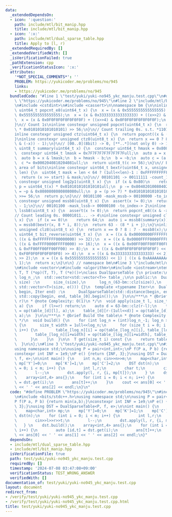 ```yaml
---
data:
  _extendedDependsOn:
  - icon: ':question:'
    path: include/mtl/bit_manip.hpp
    title: include/mtl/bit_manip.hpp
  - icon: ':x:'
    path: include/mtl/dual_sparse_table.hpp
    title: Apply to [l, r)
  _extendedRequiredBy: []
  _extendedVerifiedWith: []
  _isVerificationFailed: true
  _pathExtension: cpp
  _verificationStatusIcon: ':x:'
  attributes:
    '*NOT_SPECIAL_COMMENTS*': ''
    PROBLEM: https://yukicoder.me/problems/no/945
    links:
    - https://yukicoder.me/problems/no/945
  bundledCode: "#line 1 \"test/yuki/yuki-no945_ykc_manju.test.cpp\"\n#define PROBLEM\
    \ \"https://yukicoder.me/problems/no/945\"\n#line 2 \"include/mtl/bit_manip.hpp\"\
    \n#include <cstdint>\n#include <cassert>\n\nnamespace bm {\n\ninline constexpr\
    \ uint64_t popcnt_e8(uint64_t x) {\n  x = (x & 0x5555555555555555) + ((x>>1) &\
    \ 0x5555555555555555);\n  x = (x & 0x3333333333333333) + ((x>>2) & 0x3333333333333333);\n\
    \  x = (x & 0x0F0F0F0F0F0F0F0F) + ((x>>4) & 0x0F0F0F0F0F0F0F0F);\n  return x;\n\
    }\n// Count 1s\ninline constexpr unsigned popcnt(uint64_t x) {\n  return (popcnt_e8(x)\
    \ * 0x0101010101010101) >> 56;\n}\n// Count trailing 0s. s.t. *11011000 -> 3\n\
    inline constexpr unsigned ctz(uint64_t x) {\n  return popcnt((x & (-x)) - 1);\n\
    }\ninline constexpr unsigned ctz8(uint8_t x) {\n  return x == 0 ? 8 : popcnt_e8((x\
    \ & (-x)) - 1);\n}\n// [00..0](8bit) -> 0, [**..*](not only 0) -> 1\ninline constexpr\
    \ uint8_t summary(uint64_t x) {\n  constexpr uint64_t hmask = 0x8080808080808080ull;\n\
    \  constexpr uint64_t lmask = 0x7F7F7F7F7F7F7F7Full;\n  auto a = x & hmask;\n\
    \  auto b = x & lmask;\n  b = hmask - b;\n  b = ~b;\n  auto c = (a | b) & hmask;\n\
    \  c *= 0x0002040810204081ull;\n  return uint8_t(c >> 56);\n}\n// Extract target\
    \ area of bits\ninline constexpr uint64_t bextr(uint64_t x, unsigned start, unsigned\
    \ len) {\n  uint64_t mask = len < 64 ? (1ull<<len)-1 : 0xFFFFFFFFFFFFFFFFull;\n\
    \  return (x >> start) & mask;\n}\n// 00101101 -> 00111111 -count_1s-> 6\ninline\
    \ constexpr unsigned log2p1(uint8_t x) {\n  if (x & 0x80)\n    return 8;\n  uint64_t\
    \ p = uint64_t(x) * 0x0101010101010101ull;\n  p -= 0x8040201008040201ull;\n  p\
    \ = ~p & 0x8080808080808080ull;\n  p = (p >> 7) * 0x0101010101010101ull;\n  p\
    \ >>= 56;\n  return p;\n}\n// 00101100 -mask_mssb-> 00100000 -to_index-> 5\ninline\
    \ constexpr unsigned mssb8(uint8_t x) {\n  assert(x != 0);\n  return log2p1(x)\
    \ - 1;\n}\n// 00101100 -mask_lssb-> 00000100 -to_index-> 2\ninline constexpr unsigned\
    \ lssb8(uint8_t x) {\n  assert(x != 0);\n  return popcnt_e8((x & -x) - 1);\n}\n\
    // Count leading 0s. 00001011... -> 4\ninline constexpr unsigned clz(uint64_t\
    \ x) {\n  if (x == 0)\n    return 64;\n  auto i = mssb8(summary(x));\n  auto j\
    \ = mssb8(bextr(x, 8 * i, 8));\n  return 63 - (8 * i + j);\n}\ninline constexpr\
    \ unsigned clz8(uint8_t x) {\n  return x == 0 ? 8 : 7 - mssb8(x);\n}\ninline constexpr\
    \ uint64_t bit_reverse(uint64_t x) {\n  x = ((x & 0x00000000FFFFFFFF) << 32) |\
    \ ((x & 0xFFFFFFFF00000000) >> 32);\n  x = ((x & 0x0000FFFF0000FFFF) << 16) |\
    \ ((x & 0xFFFF0000FFFF0000) >> 16);\n  x = ((x & 0x00FF00FF00FF00FF) << 8) | ((x\
    \ & 0xFF00FF00FF00FF00) >> 8);\n  x = ((x & 0x0F0F0F0F0F0F0F0F) << 4) | ((x &\
    \ 0xF0F0F0F0F0F0F0F0) >> 4);\n  x = ((x & 0x3333333333333333) << 2) | ((x & 0xCCCCCCCCCCCCCCCC)\
    \ >> 2);\n  x = ((x & 0x5555555555555555) << 1) | ((x & 0xAAAAAAAAAAAAAAAA) >>\
    \ 1);\n  return x;\n}\n\n} // namespace bm\n#line 3 \"include/mtl/dual_sparse_table.hpp\"\
    \n#include <vector>\n#include <algorithm>\n#include <iostream>\ntemplate <typename\
    \ T, T (*op)(T, T), T (*e)()>\nclass DualSparseTable {\n private:\n  size_t size_,\
    \ log_n_;\n  std::vector<std::vector<T>> table_;\n\n public:\n  DualSparseTable(size_t\
    \ size) :\n      size_(size),\n      log_n_(63-bm::clz(size)),\n      table_(log_n_+1,\
    \ std::vector<T>(size, e())) {}\n  template <typename Iter>\n  DualSparseTable(Iter\
    \ begin, Iter end) :\n      DualSparseTable(std::distance(begin, end)) {\n   \
    \ std::copy(begin, end, table_[0].begin());\n  }\n\n/***\n * @brief Apply to [l,\
    \ r)\n * @note Complexity: O(1)\n */\n  void apply(size_t l, size_t r, const T&\
    \ a) {\n    if (l>=r) return;\n    auto d = 63-bm::clz(r-l);\n    table_[d][l]\
    \ = op(table_[d][l], a);\n    table_[d][r-(1ull<<d)] = op(table_[d][r-(1ull<<d)],\
    \ a);\n  }\n\n/***\n * @brief Build the table\n * @note Complexity: O(n log n)\n\
    \ */\n  void build() {\n    for (int log_n = (int)log_n_-1; log_n >= 0; log_n--)\
    \ {\n      size_t width = 1ull<<log_n;\n      for (size_t i = 0; i < size_-width;\
    \ i++) {\n        table_[log_n][i] = op(table_[log_n][i], table_[log_n+1][i]);\n\
    \        table_[log_n][i+width] = op(table_[log_n][i+width], table_[log_n+1][i]);\n\
    \      }\n    }\n  }\n\n  T get(size_t i) const {\n    return table_[0][i];\n\
    \  }\n\n};\n#line 3 \"test/yuki/yuki-no945_ykc_manju.test.cpp\"\n#include <bits/stdc++.h>\n\
    using namespace std;\n\nusing P = pair<int,int>;\nP f(P a, P b) {return min(a,b);}\n\
    constexpr int INF = 1e9;\nP e() {return {INF, 3};}\nusing DST = DualSparseTable<P,\
    \ f, e>;\n\nint main() {\n    int n,m; cin>>n>>m;\n    map<char,int> mp;\n   \
    \ mp['Y']=0;\n    mp['K']=1;\n    mp['C']=2;\n    DST dst(n);\n    for (int i\
    \ = 0; i < m; i++) {\n        int l,r;\n        char t;\n        cin>>l>>r>>t;\n\
    \        l--;\n        dst.apply(l, r, {i, mp[t]});\n    } \n    dst.build();\n\
    \    array<int,4> ans{};\n    for (int i = 0; i < n; i++) {\n        auto [id,t]\
    \ = dst.get(i);\n        ans[t]++;\n    }\n    cout << ans[0] << ' ' << ans[1]\
    \ << ' ' << ans[2] << endl;\n}\n"
  code: "#define PROBLEM \"https://yukicoder.me/problems/no/945\"\n#include \"../../include/mtl/dual_sparse_table.hpp\"\
    \n#include <bits/stdc++.h>\nusing namespace std;\n\nusing P = pair<int,int>;\n\
    P f(P a, P b) {return min(a,b);}\nconstexpr int INF = 1e9;\nP e() {return {INF,\
    \ 3};}\nusing DST = DualSparseTable<P, f, e>;\n\nint main() {\n    int n,m; cin>>n>>m;\n\
    \    map<char,int> mp;\n    mp['Y']=0;\n    mp['K']=1;\n    mp['C']=2;\n    DST\
    \ dst(n);\n    for (int i = 0; i < m; i++) {\n        int l,r;\n        char t;\n\
    \        cin>>l>>r>>t;\n        l--;\n        dst.apply(l, r, {i, mp[t]});\n \
    \   } \n    dst.build();\n    array<int,4> ans{};\n    for (int i = 0; i < n;\
    \ i++) {\n        auto [id,t] = dst.get(i);\n        ans[t]++;\n    }\n    cout\
    \ << ans[0] << ' ' << ans[1] << ' ' << ans[2] << endl;\n}"
  dependsOn:
  - include/mtl/dual_sparse_table.hpp
  - include/mtl/bit_manip.hpp
  isVerificationFile: true
  path: test/yuki/yuki-no945_ykc_manju.test.cpp
  requiredBy: []
  timestamp: '2024-07-08 03:47:08+09:00'
  verificationStatus: TEST_WRONG_ANSWER
  verifiedWith: []
documentation_of: test/yuki/yuki-no945_ykc_manju.test.cpp
layout: document
redirect_from:
- /verify/test/yuki/yuki-no945_ykc_manju.test.cpp
- /verify/test/yuki/yuki-no945_ykc_manju.test.cpp.html
title: test/yuki/yuki-no945_ykc_manju.test.cpp
---
```

